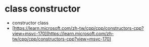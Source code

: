 # class constructor

* constructor class
* [https://learn.microsoft.com/zh-tw/cpp/cpp/constructors-cpp?view=msvc-170](https://learn.microsoft.com/zh-tw/cpp/cpp/constructors-cpp?view=msvc-170)
